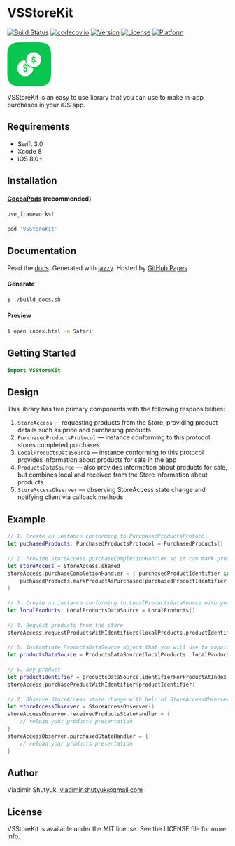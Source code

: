 # VSStoreKit

[![Build Status](https://travis-ci.org/suvov/VSStoreKit.svg?branch=master)](https://travis-ci.org/suvov/VSStoreKit) [![codecov.io](https://codecov.io/gh/suvov/VSStoreKit/branch/master/graphs/badge.svg)](https://codecov.io/gh/suvov/VSStoreKit/branch/master) [![Version](https://img.shields.io/cocoapods/v/VSStoreKit.svg?style=flat)](http://cocoapods.org/pods/VSStoreKit) [![License](https://img.shields.io/cocoapods/l/VSStoreKit.svg?style=flat)](http://cocoapods.org/pods/VSStoreKit) [![Platform](https://img.shields.io/cocoapods/p/VSStoreKit.svg?style=flat)](http://cocoapods.org/pods/VSStoreKit)

![Icon][img0]

VSStoreKit is an easy to use library that you can use to make in-app purchases in your iOS app. 

## Requirements

* Swift 3.0
* Xcode 8
* iOS 8.0+

## Installation

#### [CocoaPods](http://cocoapods.org) (recommended)

````ruby
use_frameworks!

pod 'VSStoreKit'

````

## Documentation

Read the [docs][docsLink]. Generated with [jazzy](https://github.com/realm/jazzy). Hosted by [GitHub Pages](https://pages.github.com).

#### Generate

````bash
$ ./build_docs.sh
````

#### Preview

````bash
$ open index.html -a Safari
````

## Getting Started

````swift
import VSStoreKit
````
## Design 

This library has five primary components with the following responsibilities:
1. `StoreAccess` — requesting products from the Store, providing product details such as price and purchasing products
2.  `PurchasedProductsProtocol` — instance conforming to this protocol stores completed purchases
3.  `LocalProductsDataSource` — instance conforming to this protocol provides information about products for sale in the app
4.  `ProductsDataSource` — also provides information about products for sale, but combines local and received from the Store information about products
5.  `StoreAccessObserver` — observing StoreAccess state change and notifying client via callback methods

## Example

````swift
// 1. Create an instance conforming to PurchasedProductsProtocol 
let puchasedProducts: PurchasedProductsProtocol = PurchasedProducts()

// 2. Provide StoreAccess purchaseCompletionHandler so it can mark products as purchased
let storeAccess = StoreAccess.shared
storeAccess.purchaseCompletionHandler = { purchasedProductIdentifier in
    puchasedProducts.markProductAsPurchased(purchasedProductIdentifier)
}

// 3. Create an instance conforming to LocalProductsDataSource with your products (in-app purchases)
let localProducts: LocalProductsDataSource = LocalProducts()

// 4. Request products from the store
storeAccess.requestProductsWithIdentifiers(localProducts.productIdentifiers)

// 5. Instantiate ProductsDataSource object that you will use to populate your UITableView, UICollectionView or whatever with products (in-app purchases)
let productsDataSource = ProductsDataSource(localProducts: localProducts, storeProducts: storeAccess)

// 6. Buy product
let productIdentifier = productsDataSource.identifierForProductAtIndex(index)
storeAccess.purchaseProductWithIdentifier(productIdentifier)

// 7. Observe StoreAccess state change with help of StoreAccessObserver by providing it optional handlers for the states you are interested in
let storeAccessObserver = StoreAccessObserver()
storeAccessObserver.receivedProductsStateHandler = {
    // reload your products presentation
}
storeAccessObserver.purchasedStateHandler = {
    // reload your products presentation
}

````

## Author

Vladimir Shutyuk, vladimir.shutyuk@gmail.com

## License

VSStoreKit is available under the MIT license. See the LICENSE file for more info.

[img0]:https://raw.githubusercontent.com/suvov/VSStoreKit/master/Icon0.png
[docsLink]:http://suvov.xyz/VSStoreKit

